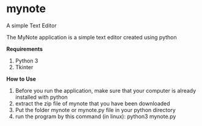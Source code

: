 # mynote
A simple Text Editor

The MyNote application is a simple text editor created using python

<b>Requirements</b>
1. Python 3
2. Tkinter

<b>How to Use</b>
1. Before you run the application, make sure that your computer is already installed with python
2. extract the zip file of mynote that you have been downloaded
3. Put the folder mynote or mynote.py file in your python directory
4. run the program by this command (in linux):
    python3 mynote.py
